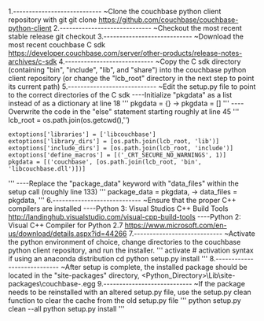 1.----------------------------
~Clone the couchbase python client repository with git
	git clone https://github.com/couchbase/couchbase-python-client
2.-----------------------------
~Checkout the most recent stable release
	git checkout <release id>
3.----------------------------
~Download the most recent couchbase C sdk
	https://developer.couchbase.com/server/other-products/release-notes-archives/c-sdk
4.----------------------------
~Copy the C sdk directory (containing "bin", "include", "lib", and "share") into the couchbase python client repository (or change the "lcb_root" directory in the next step to point its current path)
5.----------------------------
~Edit the setup.py file to point to the correct directories of the C sdk 
----Initialize "pkgdata" as a list instead of as a dictionary at line 18
'''
    pkgdata = {}
    ->
    pkgdata = []
'''
----Overwrite the code in the "else" statement starting roughly at line 45
'''
    lcb_root = os.path.join(os.getcwd(),'<C sdk directory>')

    extoptions['libraries'] = ['libcouchbase']
    extoptions['library_dirs'] = [os.path.join(lcb_root, 'lib')]
    extoptions['include_dirs'] = [os.path.join(lcb_root, 'include')]
    extoptions['define_macros'] = [('_CRT_SECURE_NO_WARNINGS', 1)]
    pkgdata = [('couchbase', [os.path.join(lcb_root, 'bin', 'libcouchbase.dll')])]
'''
----Replace the "package_data" keyword with "data_files" within the setup call (roughly line 133)
'''
    package_data = pkgdata,
    ->
    data_files = pkgdata,
'''
6.----------------------------
~Ensure that the proper C++ compilers are installed
----Python 3: Visual Studios C++ Build Tools
	http://landinghub.visualstudio.com/visual-cpp-build-tools
----Python 2: Visual C++ Compiler for Python 2.7
	https://www.microsoft.com/en-us/download/details.aspx?id=44266
7.----------------------------
~Activate the python environment of choice, change directories to the couchbase python client repository, and run the installer.
'''
    activate <python environment> # activation syntax if using an anaconda distribution
    cd <coubase python client repository>
    python setup.py install
'''
8.----------------------------
~After setup is complete, the installed package should be located in the "site-packages" directory, <Python_Directory>\Lib\site-packages\couchbase-<version info>.egg
9.----------------------------
~If the package needs to be reinstalled with an altered setup.py file, use the setup.py clean function to clear the cache from the old setup.py file
'''
    python setup.py clean --all
	python setup.py install
'''